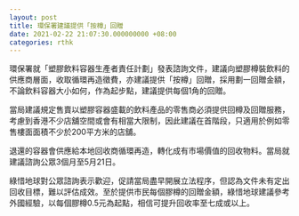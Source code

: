 ```yaml
---
layout: post
title: 環保署建議提供「按樽」回贈
date: 2021-02-22 21:07:30.000000000 +08:00
categories: rthk
---
```


環保署就「塑膠飲料容器生產者責任計劃」發表諮詢文件，建議向塑膠樽裝飲料的供應商層面，收取循環再造徵費，亦建議提供「按樽」回贈，採用劃一回贈金額，不論飲料容器大小如何，作為起步點，建議提供每個1角的回贈。

當局建議規定售賣以塑膠容器盛載的飲料產品的零售商必須提供回樽及回贈服務，考慮到香港不少店舖空間或會有相當大限制，因此建議在首階段，只適用於例如零售樓面面積不少於200平方米的店舖。

退還的容器會供應給本地回收商循環再造，轉化成有市場價值的回收物料。當局就建議諮詢公眾3個月至5月21日。

綠惜地球對公眾諮詢表示歡迎，促請當局盡早開展立法程序，但認為文件未有定出回收目標，難以評估成效。至於提供市民每個膠樽的回贈金額，綠惜地球建議參考外國經驗，以每個膠樽0.5元為起點，相信可提升回收率至七成或以上。
